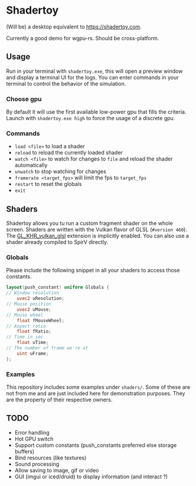 # Shadertoy

(Will be) a desktop equivalent to https://shadertoy.com.

Currently a good demo for wgpu-rs. Should be cross-platform.

## Usage

Run in your terminal with `shadertoy.exe`, this will open a preview window and display a terminal UI
for the logs. You can enter commands in your terminal to control the behavior of the simulation.

### Choose gpu

By default it will use the first available low-power gpu that fills the criteria. Launch
with `shadertoy.exe high` to force the usage of a discrete gpu.

### Commands

- `load <file>` to load a shader
- `reload` to reload the currently loaded shader
- `watch <file>` to watch for changes to `file` and reload the shader automatically
- `unwatch` to stop watching for changes
- `framerate <target_fps>` will limit the fps to `target_fps`
- `restart` to reset the globals
- `exit`

## Shaders

Shadertoy allows you tu run a custom fragment shader on the whole screen. Shaders are written with
the Vulkan flavor of GLSL (`#version 460`).
The [GL_KHR_vulkan_glsl](https://github.com/KhronosGroup/GLSL/blob/master/extensions/khr/GL_KHR_vulkan_glsl.txt)
extension is implicitly enabled. You can also use a shader already compiled to SpirV directly.

### Globals

Please include the following snippet in all your shaders to access those constants.

```glsl
layout(push_constant) uniform Globals {
// Window resolution
    uvec2 uResolution;
// Mouse position
    uvec2 uMouse;
// Mouse wheel
    float fMouseWheel;
// Aspect ratio
    float fRatio;
// Time in sec
    float uTime;
// The number of frame we're at
    uint uFrame;
};
```

### Examples

This repository includes some examples under `shaders/`. Some of these are not from me and are just
included here for demonstration purposes. They are the property of their respective owners.

## TODO

- Error handling
- Hot GPU switch
- Support custom constants (push_constants preferred else storage buffers)
- Bind resources (like textures)
- Sound processing
- Allow saving to image, gif or video
- GUI (imgui or iced/druid) to display information (and interact ?)
